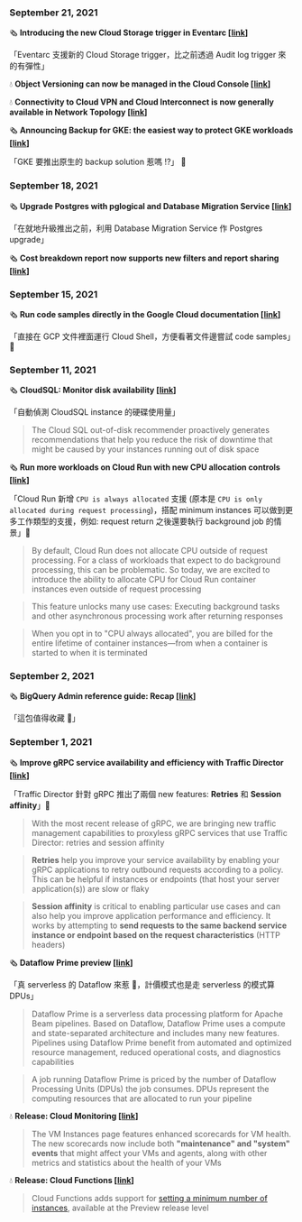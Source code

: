 ### September 21, 2021

🗞️ **Introducing the new Cloud Storage trigger in Eventarc [[link](https://cloud.google.com/blog/topics/developers-practitioners/introducing-new-cloud-storage-trigger-eventarc)]**

「Eventarc 支援新的 Cloud Storage trigger，比之前透過 Audit log trigger 來的有彈性」

💧 **Object Versioning can now be managed in the Cloud Console [[link](https://cloud.google.com/storage/docs/using-object-versioning#set)]**

💧 **Connectivity to Cloud VPN and Cloud Interconnect is now generally available in Network Topology [[link](https://cloud.google.com/network-intelligence-center/docs/network-topology/concepts/troubleshooting-hybrid-connectivity)]**

🗞️ **Announcing Backup for GKE: the easiest way to protect GKE workloads [[link](https://cloud.google.com/blog/products/storage-data-transfer/google-cloud-launches-backups-for-gke)]**

「GKE 要推出原生的 backup solution 惹嗎 !?」 🤯

### September 18, 2021

🗞️ **Upgrade Postgres with pglogical and Database Migration Service [[link](https://cloud.google.com/blog/topics/developers-practitioners/upgrade-postgres-pglogical-and-database-migration-service)]**

「在就地升級推出之前，利用 Database Migration Service 作 Postgres upgrade」

🗞️ **Cost breakdown report now supports new filters and report sharing [[link](https://cloud.google.com/billing/docs/how-to/cost-breakdown#configure-report)]**

### September 15, 2021

🗞️ **Run code samples directly in the Google Cloud documentation [[link](https://cloud.google.com/blog/topics/developers-practitioners/run-code-samples-directly-google-cloud-documentation)]**

「直接在 GCP 文件裡面運行 Cloud Shell，方便看著文件邊嘗試 code samples」👏

### September 11, 2021

🗞️ **CloudSQL: Monitor disk availability [[link](https://cloud.google.com/sql/docs/mysql/using-ood-recommender)]**

「自動偵測 CloudSQL instance 的硬碟使用量」

> The Cloud SQL out-of-disk recommender proactively generates recommendations that help you reduce the risk of downtime that might be caused by your instances running out of disk space

🗞️ **Run more workloads on Cloud Run with new CPU allocation controls [[link](https://cloud.google.com/blog/products/serverless/cloud-run-gets-always-on-cpu-allocation)]**

「Cloud Run 新增 `CPU is always allocated` 支援 (原本是 `CPU is only allocated during request processing`)，搭配 minimum instances 可以做到更多工作類型的支援，例如: request return 之後還要執行 background job 的情景」👏

> By default, Cloud Run does not allocate CPU outside of request processing. For a class of workloads that expect to do background processing, this can be problematic. So today, we are excited to introduce the ability to allocate CPU for Cloud Run container instances even outside of request processing

> This feature unlocks many use cases: Executing background tasks and other asynchronous processing work after returning responses

> When you opt in to "CPU always allocated", you are billed for the entire lifetime of container instances—from when a container is started to when it is terminated

### September 2, 2021

🗞️ **BigQuery Admin reference guide: Recap [[link](https://cloud.google.com/blog/topics/developers-practitioners/bigquery-admin-reference-guide-recap)]**

「這包值得收藏 🥰」

### September 1, 2021

🗞️ **Improve gRPC service availability and efficiency with Traffic Director [[link](https://cloud.google.com/blog/products/application-development/new-service-mesh-features-with-proxyless-grpc-services-and-traffic-director)]**

「Traffic Director 針對 gRPC 推出了兩個 new features: **Retries** 和 **Session affinity**」👏

> With the most recent release of gRPC, we are bringing new traffic management capabilities to proxyless gRPC services that use Traffic Director: retries and session affinity

> **Retries** help you improve your service availability by enabling your gRPC applications to retry outbound requests according to a policy. This can be helpful if instances or endpoints (that host your server application(s)) are slow or flaky

> **Session affinity** is critical to enabling particular use cases and can also help you improve application performance and efficiency. It works by attempting to **send requests to the same backend service instance or endpoint based on the request characteristics** (HTTP headers)

🗞️ **Dataflow Prime preview [[link](https://cloud.google.com/dataflow/pricing#dataflow-prime)]**

「真 serverless 的 Dataflow 來惹 🤩，計價模式也是走 serverless 的模式算 DPUs」

> Dataflow Prime is a serverless data processing platform for Apache Beam pipelines. Based on Dataflow, Dataflow Prime uses a compute and state-separated architecture and includes many new features. Pipelines using Dataflow Prime benefit from automated and optimized resource management, reduced operational costs, and diagnostics capabilities

> A job running Dataflow Prime is priced by the number of Dataflow Processing Units (DPUs) the job consumes. DPUs represent the computing resources that are allocated to run your pipeline

💧 **Release: Cloud Monitoring [[link](https://cloud.google.com/release-notes#August_30_2021)]**

> The VM Instances page features enhanced scorecards for VM health. The new scorecards now include both **"maintenance" and "system" events** that might affect your VMs and agents, along with other metrics and statistics about the health of your VMs

💧 **Release: Cloud Functions [[link](https://cloud.google.com/release-notes#August_30_2021)]**

> Cloud Functions adds support for [setting a minimum number of instances](https://cloud.google.com/functions/docs/configuring/min-instances), available at the Preview release level
